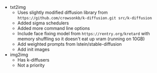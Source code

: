 - txt2img
  - Uses slightly modified diffusion library from `https://github.com/crowsonkb/k-diffusion.git src/k-diffusion`
  - Added sigma schedulers
  - Added more command line options
  - Include face fixing model from `https://rentry.org/kretard` with memory shuffling so it doesn't eat up vram (running on 10GB)
  - Add weighted prompts from lstein/stable-diffusion
  - Add init images
- img2img
  - Has k-diffusers
  - Not a priority
